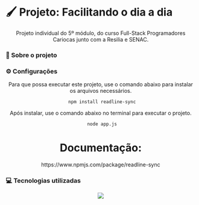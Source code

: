 # 🖌 Projeto: Facilitando o dia a dia
<div align="center" style="display: inline_block">

Projeto individual do 5º módulo, do curso Full-Stack Programadores Cariocas junto com a Resilia e SENAC.

</div>

### 📰 Sobre o projeto

### ⚙ Configurações
<div align="center" style="display: inline_block">
Para que possa executar este projeto, use o comando abaixo para instalar os arquivos necessários. 

     npm install readline-sync

Após instalar, use o comando abaixo no terminal para executar o projeto.

     node app.js

<h1>Documentação:</h1> https://www.npmjs.com/package/readline-sync
</div>

### 💻 Tecnologias utilizadas
<div align="center" style="display: inline_block">
<img align="center" src="https://img.shields.io/static/v1?style=for-the-badge&message=Node.js&color=339933&logo=Node.js&logoColor=FFFFFF&label=">
</div>